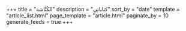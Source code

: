 +++
title = "الكُنَّاشة"
description = "كتاباتي"
sort_by = "date"
template = "article_list.html"
page_template = "article.html"
paginate_by = 10
generate_feeds = true
+++